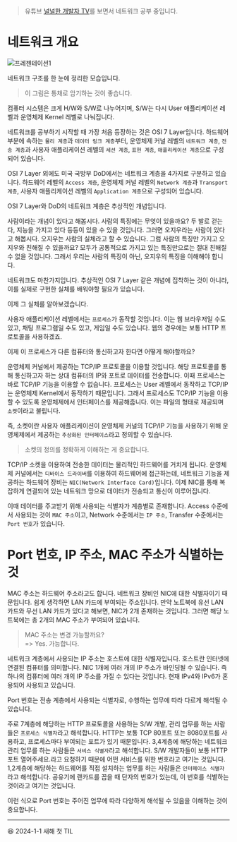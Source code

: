 > 유튜브 [널널한 개발자 TV](https://www.youtube.com/watch?v=k1gyh9BlOT8&list=PLXvgR_grOs1BFH-TuqFsfHqbh-gpMbFoy)를 보면서 네트워크 공부 중입니다.

# 네트워크 개요

![프레젠테이션1](https://github.com/Ohjiwoo-lab/TIL/assets/74577768/853a1677-7452-4cd1-8c97-ff5df4dec9b8)

네트워크 구조를 한 눈에 정리한 모습입니다.

> 이 그림은 통채로 암기하는 것이 좋습니다.

컴퓨터 시스템은 크게 H/W와 S/W로 나누어지며, S/W는 다시 User 애플리케이션 레벨과 운영체제 Kernel 레벨로 나눠집니다.

네트워크를 공부하기 시작할 때 가장 처음 등장하는 것은 OSI 7 Layer입니다. 하드웨어 부분에 속하는 `물리 계층`과 `데이터 링크 계층`부터, 운영체제 커널 레벨의 `네트워크 계층`, `전송 계층`과 사용자 애플리케이션 레벨의 `세션 계층`, `표현 계층`, `애플리케이션 계층`으로 구성되어 있습니다.

OSI 7 Layer 외에도  미국 국방부 DoD에서는 네트워크 계층을 4가지로 구분하고 있습니다. 하드웨어 레벨의 `Access 계층`, 운영체제 커널 레벨의 `Network 계층`과 `Transport 계층`, 사용자 애플리케이션 레벨의 `Application 계층`으로 구성되어 있습니다.

OSI 7 Layer와 DoD의 네트워크 계층은 추상적인 개념입니다.

사람이라는 개념이 있다고 해봅시다. 사람의 특징에는 무엇이 있을까요? 두 발로 걷는다, 지능을 가지고 있다 등등이 있을 수 있을 것입니다. 그러면 오지우라는 사람이 있다고 해봅시다. 오지우는 사람의 실체라고 할 수 있습니다. 그럼 사람의 특징만 가지고 오지우와 친해질 수 있을까요? 모두가 공통적으로 가지고 있는 특징만으로는 절대 친해질 수 없을 것입니다. 그래서 우리는 사람의 특징이 아닌, 오지우의 특징을 이해해야 합니다.

네트워크도 마찬가지입니다. 추상적인 OSI 7 Layer 같은 개념에 집착하는 것이 아니라, 이를 실제로 구현한 실체를 배워야할 필요가 있습니다.

이제 그 실체를 알아보겠습니다.

사용자 애플리케이션 레벨에서는 `프로세스`가 동작할 것입니다. 이는 웹 브라우저일 수도 있고, 채팅 프로그램일 수도 있고, 게임일 수도 있습니다. 웹의 경우에는 보통 HTTP 프로토콜을 사용하겠죠.

이제 이 프로세스가 다른 컴퓨터와 통신하고자 한다면 어떻게 해야할까요?

운영체제 커널에서 제공하는 TCP/IP 프로토콜을 이용할 것입니다. 해당 프로토콜를 통해 통신하고자 하는 상대 컴퓨터의 IP와 포트로 데이터를 전송합니다. 이때 프로세스는 바로 TCP/IP 기능을 이용할 수 없습니다. 프로세스는 User 레벨에서 동작하고 TCP/IP는 운영체제 Kernel에서 동작하기 때문입니다. 그래서 프로세스도 TCP/IP 기능을 이용할 수 있도록 운영체제에서 인터페이스를 제공해줍니다. 이는 파일의 형태로 제공되며 `소켓`이라고 불립니다.

즉, 소켓이란 사용자 애플리케이션이 운영체제 커널의 TCP/IP 기능을 사용하기 위해 운영체제에서 제공하는 `추상화된 인터페이스`라고 정의할 수 있습니다.

> 소켓의 정의를 정확하게 이해하는 게 중요합니다.

TCP/IP 소켓을 이용하여 전송한 데이터는 물리적인 하드웨어를 거치게 됩니다. 운영체제 커널에서는 `디바이스 드라이버`를 이용하여 하드웨어에 접근하는데, 네트워크 기능을 제공하는 하드웨어 장비는 `NIC(Network Interface Card)`입니다. 이제 NIC를 통해 복잡하게 연결되어 있는 네트워크 망으로 데이터가 전송되고 통신이 이루어집니다.

이때 데이터를 주고받기 위해 사용되는 식별자가 계층별로 존재합니다. Access 수준에서 사용되는 것이 `MAC 주소`이고, Network 수준에서는 `IP 주소`, Transfer 수준에서는 `Port 번호`가 있습니다.

# Port 번호, IP 주소, MAC 주소가 식별하는 것

MAC 주소는 하드웨어 주소라고도 합니다. 네트워크 장비인 NIC에 대한 식별자이기 때문입니다. 쉽게 생각하면 LAN 카드에 부여되는 주소입니다. 만약 노트북에 유선 LAN 카드와 무선 LAN 카드가 있다고 해보면, NIC가 2개 존재하는 것입니다. 그러면 해당 노트북에는 총 2개의 MAC 주소가 부여되어 있습니다.

> MAC 주소는 변경 가능할까요?   
> => Yes. 가능합니다.

네트워크 계층에서 사용되는 IP 주소는 호스트에 대한 식별자입니다. 호스트란 인터넷에 연결된 컴퓨터를 의미합니다. NIC 1개에 여러 개의 IP 주소가 바인딩될 수 있습니다. 즉 하나의 컴퓨터에 여러 개의 IP 주소를 가질 수 있다는 것입니다. 현재 IPv4와 IPv6가 혼용되어 사용되고 있습니다.

Port 번호는 전송 계층에서 사용되는 식별자로, 수행하는 업무에 따라 다르게 해석될 수 있습니다. 

주로 7계층에 해당하는 HTTP 프로토콜을 사용하는 S/W 개발, 관리 업무를 하는 사람들은 `프로세스 식별자`라고 해석합니다. HTTP는 보통 TCP 80포트 또는 8080포트를 사용하고, 프로세스마다 부여되는 포트가 있기 때문입니다. 3,4계층에 해당하는 네트워크 관리 업무를 하는 사람들은 `서비스 식별자`라고 해석합니다. S/W 개발자들이 보통 HTTP 포트 열어주세요.라고 요청하기 때문에 어떤 서비스를 위한 번호라고 여기는 것입니다. 1,2계층에 해당하는 하드웨어를 직접 설치하는 업무를 하는 사람들은 `인터페이스 식별자`라고 해석합니다. 공유기에 랜카드를 꼽을 때 단자의 번호가 있는데, 이 번호를 식별하는 것이라고 여기는 것입니다.

이런 식으로 Port 번호는 주어진 업무에 따라 다양하게 해석될 수 있음을 이해하는 것이 중요합니다.

<hr/>

😆 2024-1-1 새해 첫 TIL